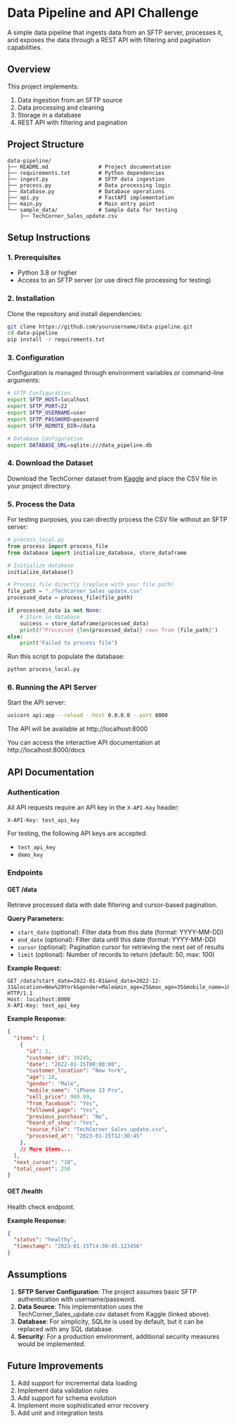 # Data Pipeline and API Challenge

A simple data pipeline that ingests data from an SFTP server, processes it, and exposes the data through a REST API with filtering and pagination capabilities.

## Overview

This project implements:
1. Data ingestion from an SFTP source
2. Data processing and cleaning
3. Storage in a database
4. REST API with filtering and pagination

## Project Structure

```
data-pipeline/
├── README.md                # Project documentation
├── requirements.txt         # Python dependencies
├── ingest.py                # SFTP data ingestion
├── process.py               # Data processing logic
├── database.py              # Database operations
├── api.py                   # FastAPI implementation
├── main.py                  # Main entry point
└── sample_data/             # Sample data for testing
    ├── TechCorner_Sales_update.csv
```

## Setup Instructions

### 1. Prerequisites

- Python 3.8 or higher
- Access to an SFTP server (or use direct file processing for testing)

### 2. Installation

Clone the repository and install dependencies:

```bash
git clone https://github.com/yourusername/data-pipeline.git
cd data-pipeline
pip install -r requirements.txt
```

### 3. Configuration

Configuration is managed through environment variables or command-line arguments:

```bash
# SFTP Configuration
export SFTP_HOST=localhost
export SFTP_PORT=22
export SFTP_USERNAME=user
export SFTP_PASSWORD=password
export SFTP_REMOTE_DIR=/data

# Database Configuration
export DATABASE_URL=sqlite:///data_pipeline.db
```

### 4. Download the Dataset

Download the TechCorner dataset from [Kaggle](https://www.kaggle.com/datasets/shohinurpervezshohan/techcorner-mobile-purchase-and-engagement-data) and place the CSV file in your project directory.

### 5. Process the Data

For testing purposes, you can directly process the CSV file without an SFTP server:

```python
# process_local.py
from process import process_file
from database import initialize_database, store_dataframe

# Initialize database
initialize_database()

# Process file directly (replace with your file path)
file_path = "./TechCorner_Sales_update.csv"
processed_data = process_file(file_path)

if processed_data is not None:
    # Store in database
    success = store_dataframe(processed_data)
    print(f"Processed {len(processed_data)} rows from {file_path}")
else:
    print("Failed to process file")
```

Run this script to populate the database:

```bash
python process_local.py
```

### 6. Running the API Server

Start the API server:

```bash
uvicorn api:app --reload --host 0.0.0.0 --port 8000
```

The API will be available at http://localhost:8000

You can access the interactive API documentation at http://localhost:8000/docs

## API Documentation

### Authentication

All API requests require an API key in the `X-API-Key` header:

```
X-API-Key: test_api_key
```

For testing, the following API keys are accepted:
- `test_api_key`
- `demo_key`

### Endpoints

#### GET /data

Retrieve processed data with date filtering and cursor-based pagination.

**Query Parameters:**
- `start_date` (optional): Filter data from this date (format: YYYY-MM-DD)
- `end_date` (optional): Filter data until this date (format: YYYY-MM-DD)
- `cursor` (optional): Pagination cursor for retrieving the next set of results
- `limit` (optional): Number of records to return (default: 50, max: 100)

**Example Request:**
```
GET /data?start_date=2022-01-01&end_date=2022-12-31&location=New%20York&gender=Male&min_age=25&max_age=35&mobile_name=iPhone&limit=10 HTTP/1.1
Host: localhost:8000
X-API-Key: test_api_key
```

**Example Response:**
```json
{
  "items": [
    {
      "id": 1,
      "customer_id": 10245,
      "date": "2022-01-15T00:00:00",
      "customer_location": "New York",
      "age": 28,
      "gender": "Male",
      "mobile_name": "iPhone 13 Pro",
      "sell_price": 999.99,
      "from_facebook": "Yes",
      "followed_page": "Yes",
      "previous_purchase": "No",
      "heard_of_shop": "Yes",
      "source_file": "TechCorner_Sales_update.csv",
      "processed_at": "2023-01-15T12:30:45"
    },
    // More items...
  ],
  "next_cursor": "10",
  "total_count": 250
}
```

#### GET /health

Health check endpoint.

**Example Response:**
```json
{
  "status": "healthy",
  "timestamp": "2023-01-15T14:30:45.123456"
}
```

## Assumptions

1. **SFTP Server Configuration**: The project assumes basic SFTP authentication with username/password.
2. **Data Source**: This implementation uses the TechCorner_Sales_update.csv dataset from Kaggle (linked above).
3. **Database**: For simplicity, SQLite is used by default, but it can be replaced with any SQL database.
4. **Security**: For a production environment, additional security measures would be implemented.

## Future Improvements

1. Add support for incremental data loading
2. Implement data validation rules
3. Add support for schema evolution
4. Implement more sophisticated error recovery
5. Add unit and integration tests